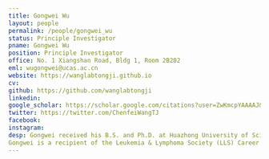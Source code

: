```yaml
---
title: Gongwei Wu
layout: people
permalink: /people/gongwei_wu
status: Principle Investigator
pname: Gongwei Wu
position: Principle Investigator
office: No. 1 Xiangshan Road, Bldg 1, Room 2B202
eml: wugongwei@ucas.ac.cn
website: https://wanglabtongji.github.io
cv: 
github: https://github.com/wanglabtongji
linkedin:
google_scholar: https://scholar.google.com/citations?user=ZwKmcpYAAAAJ&hl=en
twitter: https://twitter.com/ChenfeiWangTJ
facebook: 
instagram:
desp: Gongwei received his B.S. and Ph.D. at Huazhong University of Science and Technology and University of Science and Technology of China in 2011 and 2017, respectively. Gongwei joined Dana-Farber Cancer Institute and Harvard Medical School as a postdoctoral fellow in November 2017 and he was co-mentored by Drs. Myles Brown and David Weinstock. His research has been focused on the molecular pathogenesis of cancer and the development of novel therapeutics. He has integrated interdisciplinary concepts and techniques from molecular genetics, epigenetics, cancer biology, and medical oncology to determine how genetic and epigenetic abnormalities contribute to alterations in signal transduction pathways and gene expression, and how these alterations ultimately lead to malignant transformation and contribute to paraneoplastic features of these diseases. He also developed several novel therapeutic strategies and advanced a couple of clinical trials. He was invited to present his important findings at the AACR Annual Meeting and ASH Annual Meeting.  
Gongwei is a recipient of the Leukemia & Lymphoma Society (LLS) Career Development Program Fellow Award, LLS SCOR grant, AACR Lymphoma Research Fellowship (Declined), NCI’s COVID award, Daiichi Sankyo research grant, HHMI Scholarship, and the Special Prize of President Scholarship for Postgraduate Students of Chinese Academy of Sciences. In addition, he is an invited reviewer of multiple journals, such as Molecular Cancer, Advanced Materials, Journal Hematology & Oncology, Advanced Science, Leukemia and eLife. 
---
```

